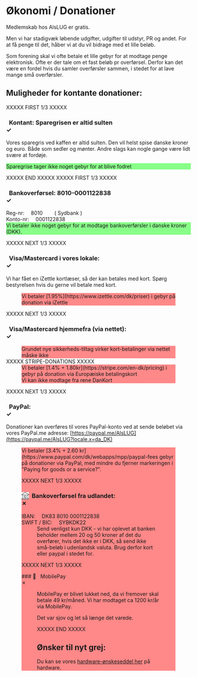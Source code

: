 # Økonomi / Donationer

Medlemskab hos AlsLUG er gratis.

Men vi har stadigvæk løbende udgifter, udgifter til udstyr, PR og andet.
For at få penge til det, håber vi at du vil bidrage med et lille beløb.

Som forening skal vi ofte betale et lille gebyr for at modtage penge elektronisk.
Ofte er der tale om et fast beløb pr overførsel.
Derfor kan det være en fordel hvis du samler overførsler sammen, i stedet for at lave mange små overførsler.

## Muligheder for kontante donationer:

<style>
	.fees,no-fees	{ margin-left:3em; margin-right:3em; }
	.fees   	{ background:#ff8888; }
	.no-fees   	{ background:#88ff88; }
	.reg-nr:before		{ margin-right:1em;	content:'Reg-nr: ';	}
	.reg-nr:after		{ padding-left:2em;	content:'( Sydbank )';	}
	.konto-nr:before	{ margin-right:1em;	content:'Konto-nr:';	}
	.iban:before		{ margin-right:1em;	content:'IBAN:';	}
	.swift:before		{ margin-right:1em;	content:'SWIFT / BIC:';	}
	.li_nk:after { content:"&#11008;"}
</style>

XXXXX FIRST 1/3 XXXXX



### <i class="fas fa-piggy-bank"></i> &nbsp; Kontant: Sparegrisen er altid sulten		<div class='check'>&check;</div>

Vores sparegris ved kaffen er altid sulten.
Den vil helst spise danske kroner og euro. Både som sedler og mønter.
Andre slags kan nogle gange være lidt svære at fordøje.
<div class='no-fees'>Sparegrise tager ikke noget gebyr for at blive fodret</div>

XXXXX END XXXXX
XXXXX FIRST 1/3 XXXXX

### <i class="fas fa-university"></i>  &nbsp; Bankoverførsel: 8010-0001122838		<div class='check'>&check;</div>

<div class='reg-nr'	>	8010		</div>
<div class='konto-nr'	>	0001122838	</div>
<div class='no-fees'>Vi betaler ikke noget gebyr for at modtage bankoverførsler i danske kroner (DKK).</div>


XXXXX NEXT 1/3 XXXXX

### <i class="fas fa-credit-card"></i> &nbsp; Visa/Mastercard i vores lokale:		<div class='check'>&check;</div>

Vi har fået en iZettle kortlæser, så der kan betales med kort.
Spørg bestyrelsen hvis du gerne vil betale med kort.
<div class='fees'>Vi betaler [1.95%](https://www.izettle.com/dk/priser) i gebyr på donation via iZettle</div>
	
XXXXX NEXT 1/3 XXXXX

### <i class="fas fa-credit-card"></i> &nbsp; Visa/Mastercard hjemmefra (via nettet):	<div class='check'>&check;</div>

<div class='fees'>Grundet nye sikkerheds-tiltag virker kort-betalinger via nettet måske ikke</div>
XXXXX STRIPE-DONATIONS XXXXX
<div class='fees'>Vi betaler [1.4% + 1.80kr](https://stripe.com/en-dk/pricing) i gebyr på donation via Europæiske betalingskort</div>
<div class='fees'>Vi kan ikke modtage fra rene DanKort</div>

XXXXX NEXT 1/3 XXXXX

### <i class="fab fa-paypal"></i> &nbsp; PayPal: 								<div class='check'>&check;</div>

Donationer kan overføres til vores PayPal-konto ved at sende beløbet via vores PayPal.me adresse:
[https://paypal.me/AlsLUG](https://paypal.me/AlsLUG?locale.x=da_DK)
<div class='fees'>Vi betaler [3.4% + 2.60 kr](https://www.paypal.com/dk/webapps/mpp/paypal-fees gebyr på donationer via PayPal,
med mindre du fjerner markeringen i "Paying for goods or a service?".

XXXXX NEXT 1/3 XXXXX

### <img src='/images/bank-20.png' style='float:left;' /> &nbsp; Bankoverførsel fra udlandet:			<div class='cross'>&cross;</div>

<div class='iban'	>	DK83 8010 0001122838	</div>
<div class='swift'	>	SYBKDK22		</div>
<div class='fees'>
			Send venligst kun DKK - vi har oplevet at banken beholder mellem 20 og 50 kroner af
			det du overfører, hvis det ikke er i DKK, så send ikke
			små-beløb i udenlandsk valuta.
			Brug derfor kort eller paypal i stedet for.
</div>

XXXXX NEXT 1/3 XXXXX

<span class='strikeout'>
### &#128241; &nbsp; MobilePay						<div class='cross'>&cross;</div>

<div class='fees'>

MobilePay er blivet lukket ned, da vi fremover skal betale 49 kr/måned. Vi har modtaget ca 1200 kr/år via MobilePay.

Det var sjov og let så længe det varede.

</span>

XXXXX END XXXXX

## Ønsker til nyt grej:

Du kan se vores [hardware-ønskeseddel her](/medlemskab/onsker-til-nyt-grej.md) på hardware.
